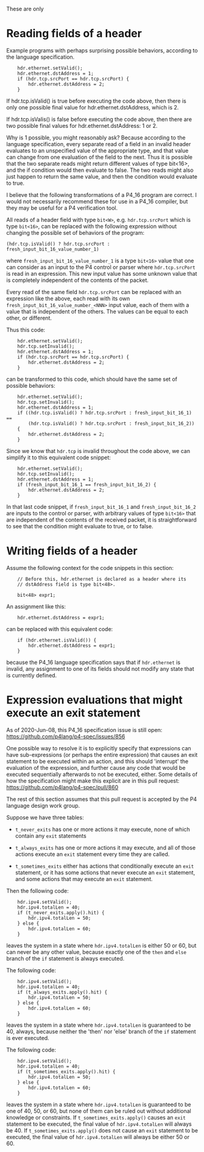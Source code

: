 These are only


# Reading fields of a header

Example programs with perhaps surprising possible behaviors, according
to the language specification.

```
    hdr.ethernet.setValid();
    hdr.ethernet.dstAddress = 1;
    if (hdr.tcp.srcPort == hdr.tcp.srcPort) {
        hdr.ethernet.dstAddress = 2;
    }
```

If hdr.tcp.isValid() is true before executing the code above, then
there is only one possible final value for hdr.ethernet.dstAddress,
which is 2.

If hdr.tcp.isValis() is false before executing the code above, then
there are two possible final values for hdr.ethernet.dstAddress: 1 or
2.

Why is 1 possible, you might reasonably ask?  Because according to the
language specification, every separate read of a field in an invalid
header evaluates to an unspecified value of the appropriate type, and
that value can change from one evaluation of the field to the next.
Thus it is possible that the two separate reads might return different
values of type bit<16>, and the if condition would then evaluate to
false.  The two reads might also just happen to return the same value,
and then the condition would evaluate to true.

I believe that the following transformations of a P4_16 program are
correct.  I would not necessarily recommend these for use in a P4_16
compiler, but they may be useful for a P4 verification tool.

All reads of a header field with type `bit<W>`, e.g. `hdr.tcp.srcPort`
which is type `bit<16>`, can be replaced with the following expression
without changing the possible set of behaviors of the program:

```
(hdr.tcp.isValid() ? hdr.tcp.srcPort : fresh_input_bit_16_value_number_1)
```

where `fresh_input_bit_16_value_number_1` is a type `bit<16>` value
that one can consider as an input to the P4 control or parser where
`hdr.tcp.srcPort` is read in an expression.  This new input value has
some unknown value that is completely independent of the contents of
the packet.

Every read of the same field `hdr.tcp.srcPort` can be replaced with an
expression like the above, each read with its own
`fresh_input_bit_16_value_number_<NNN>` input value, each of them with
a value that is independent of the others.  The values can be equal to
each other, or different.

Thus this code:
```
    hdr.ethernet.setValid();
    hdr.tcp.setInvalid();
    hdr.ethernet.dstAddress = 1;
    if (hdr.tcp.srcPort == hdr.tcp.srcPort) {
        hdr.ethernet.dstAddress = 2;
    }
```

can be transformed to this code, which should have the same set of
possible behaviors:

```
    hdr.ethernet.setValid();
    hdr.tcp.setInvalid();
    hdr.ethernet.dstAddress = 1;
    if ((hdr.tcp.isValid() ? hdr.tcp.srcPort : fresh_input_bit_16_1) ==
        (hdr.tcp.isValid() ? hdr.tcp.srcPort : fresh_input_bit_16_2))
    {
        hdr.ethernet.dstAddress = 2;
    }
```

Since we know that `hdr.tcp` is invalid throughout the code above, we
can simplify it to this equivalent code snippet:

```
    hdr.ethernet.setValid();
    hdr.tcp.setInvalid();
    hdr.ethernet.dstAddress = 1;
    if (fresh_input_bit_16_1 == fresh_input_bit_16_2) {
        hdr.ethernet.dstAddress = 2;
    }
```

In that last code snippet, if `fresh_input_bit_16_1` and
`fresh_input_bit_16_2` are inputs to the control or parser, with
arbitrary values of type `bit<16>` that are independent of the
contents of the received packet, it is straightforward to see that the
condition might evaluate to true, or to false.


# Writing fields of a header

Assume the following context for the code snippets in this section:
```
    // Before this, hdr.ethernet is declared as a header where its
    // dstAddress field is type bit<48>.

    bit<48> expr1;
```

An assignment like this:
```
    hdr.ethernet.dstAddress = expr1;
```

can be replaced with this equivalent code:
```
    if (hdr.ethernet.isValid()) {
        hdr.ethernet.dstAddress = expr1;
    }
```

because the P4_16 language specification says that if `hdr.ethernet`
is invalid, any assignment to one of its fields should not modify any
state that is currently defined.


# Expression evaluations that might execute an exit statement

As of 2020-Jun-08, this P4_16 specification issue is still open:
https://github.com/p4lang/p4-spec/issues/856

One possible way to resolve it is to explicitly specify that
expressions can have sub-expressions (or perhaps the entire
expression) that causes an exit statement to be executed within an
action, and this should 'interrupt' the evaluation of the expression,
and further cause any code that would be executed sequentially
afterwards to not be executed, either.  Some details of how the
specification might make this explicit are in this pull request:
https://github.com/p4lang/p4-spec/pull/860

The rest of this section assumes that this pull request is accepted by
the P4 language design work group.

Suppose we have three tables:

+ `t_never_exits` has one or more actions it may execute, none of
  which contain any `exit` statements

+ `t_always_exits` has one or more actions it may execute, and all of
  those actions execute an `exit` statement every time they are called.

+ `t_sometimes_exits` either has actions that conditionally execute an
  `exit` statement, or it has some actions that never execute an
  `exit` statement, and some actions that may execute an `exit`
  statement.

Then the following code:
```
    hdr.ipv4.setValid();
    hdr.ipv4.totalLen = 40;
    if (t_never_exits.apply().hit) {
        hdr.ipv4.totalLen = 50;
    } else {
        hdr.ipv4.totalLen = 60;
    }
```

leaves the system in a state where `hdr.ipv4.totalLen` is either 50 or
60, but can never be any other value, because exactly one of the
`then` and `else` branch of the `if` statement is always executed.

The following code:
```
    hdr.ipv4.setValid();
    hdr.ipv4.totalLen = 40;
    if (t_always_exits.apply().hit) {
        hdr.ipv4.totalLen = 50;
    } else {
        hdr.ipv4.totalLen = 60;
    }
```

leaves the system in a state where `hdr.ipv4.totalLen` is guaranteed
to be 40, always, because neither the 'then' nor 'else' branch of the
`if` statement is ever executed.

The following code:
```
    hdr.ipv4.setValid();
    hdr.ipv4.totalLen = 40;
    if (t_sometimes_exits.apply().hit) {
        hdr.ipv4.totalLen = 50;
    } else {
        hdr.ipv4.totalLen = 60;
    }
```

leaves the system in a state where `hdr.ipv4.totalLen` is guaranteed
to be one of 40, 50, or 60, but none of them can be ruled out without
additional knowledge or constraints.  If `t_sometimes_exits.apply()`
causes an `exit` statement to be executed, the final value of
`hdr.ipv4.totalLen` will always be 40.  If `t_sometimes_exits.apply()`
does not cause an `exit` statement to be executed, the final value of
`hdr.ipv4.totalLen` will always be either 50 or 60.

